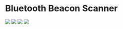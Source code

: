 # Bluetooth Beacon Scanner
<img src="https://img.shields.io/badge/python-2.7-blue"> <img src="https://img.shields.io/badge/platform-linux-blue"> <img src="https://img.shields.io/badge/maintained%3F-no-red" /> <img src="https://img.shields.io/github/issues/OliviaLynn/Bluetooth-Beacon-Scanner" /> 
